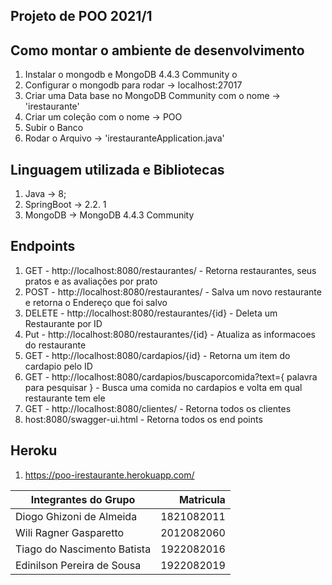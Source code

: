 ## Projeto de POO 2021/1

## Como montar o ambiente de desenvolvimento
1. Instalar o mongodb e MongoDB 4.4.3 Community o
2. Configurar o mongodb para rodar -> localhost:27017
3. Criar uma Data base no MongoDB Community com o nome -> 'irestaurante'
4. Criar um coleção com o nome -> POO
5. Subir o Banco
6. Rodar o Arquivo -> 'irestauranteApplication.java'


## Linguagem utilizada e Bibliotecas
1. Java -> 8;
2. SpringBoot -> 2.2. 1 
3. MongoDB -> MongoDB 4.4.3 Community

## Endpoints
1. GET - http://localhost:8080/restaurantes/ - Retorna restaurantes, seus pratos e as avaliações por prato
2. POST - http://localhost:8080/restaurantes/ - Salva um novo restaurante e retorna o Endereço que foi salvo
3. DELETE - http://localhost:8080/restaurantes/{id} - Deleta um Restaurante por ID
4. Put - http://localhost:8080/restaurantes/{id} - Atualiza as informacoes do restaurante
5. GET - http://localhost:8080/cardapios/{id} - Retorna um item do cardapio pelo ID
6. GET - http://localhost:8080/cardapios/buscaporcomida?text={ palavra para pesquisar } - Busca uma comida no cardapios e volta em qual restaurante tem ele
7. GET - http://localhost:8080/clientes/ - Retorna todos os clientes
8. host:8080/swagger-ui.html - Retorna todos os end points

## Heroku
1. https://poo-irestaurante.herokuapp.com/  

Integrantes do Grupo |Matricula
-------|------:
Diogo Ghizoni de Almeida | 1821082011
Wili Ragner Gasparetto | 2012082060 
Tiago do Nascimento Batista | 1922082016
Edinilson Pereira de Sousa | 1922082019

